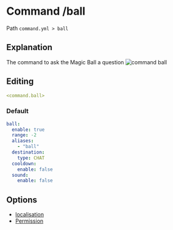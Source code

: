 # Command /ball
Path `command.yml > ball`

## Explanation
The command to ask the Magic Ball a question
![command ball](/commandball.png)

## Editing
```yaml
<command.ball>
```

### Default 
```yaml
ball:
  enable: true
  range: -2
  aliases:
    - "ball"
  destination:
    type: CHAT
  cooldown:
    enable: false
  sound:
    enable: false
```

## Options

- [localisation](/docs/localizations/ru_ru/command/ball/)
- [Permission](/docs/permission/command/ball/)

<!--@include: @/parts/range.md-->
<!--@include: @/parts/aliases.md-->
<!--@include: @/parts/destination.md-->
<!--@include: @/parts/cooldown.md-->
<!--@include: @/parts/sound.md-->
